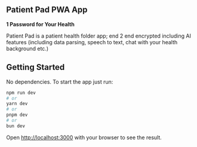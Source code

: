 ## Patient Pad PWA App

**1 Password for Your Health**

Patient Pad is a patient health folder app; end 2 end encrypted including AI features (including data parsing, speech to text, chat with your health background etc.)

## Getting Started

No dependencies. To start the app just run:

```bash
npm run dev
# or
yarn dev
# or
pnpm dev
# or
bun dev
```

Open [http://localhost:3000](http://localhost:3000) with your browser to see the result.
